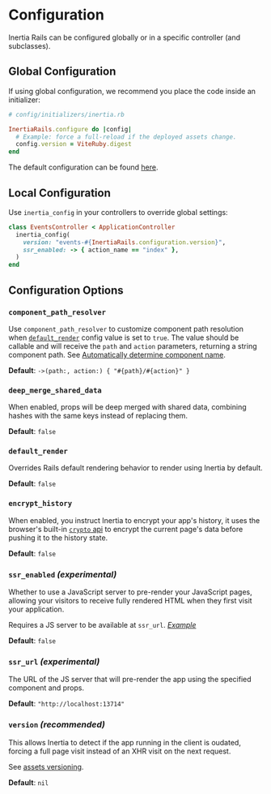 # Configuration

Inertia Rails can be configured globally or in a specific controller (and subclasses).

## Global Configuration

If using global configuration, we recommend you place the code inside an initializer:

```ruby
# config/initializers/inertia.rb

InertiaRails.configure do |config|
  # Example: force a full-reload if the deployed assets change.
  config.version = ViteRuby.digest
end
```

The default configuration can be found [here](https://github.com/inertiajs/inertia-rails/blob/master/lib/inertia_rails/configuration.rb#L5).

## Local Configuration

Use `inertia_config` in your controllers to override global settings:

```ruby
class EventsController < ApplicationController
  inertia_config(
    version: "events-#{InertiaRails.configuration.version}",
    ssr_enabled: -> { action_name == "index" },
  )
end
```

## Configuration Options

### `component_path_resolver`

Use `component_path_resolver` to customize component path resolution when [`default_render`](#default_render) config value is set to `true`. The value should be callable and will receive the `path` and `action` parameters, returning a string component path. See [Automatically determine component name](/guide/responses#automatically-determine-component-name).

**Default**: `->(path:, action:) { "#{path}/#{action}" }`

### `deep_merge_shared_data`

When enabled, props will be deep merged with shared data, combining hashes
with the same keys instead of replacing them.

**Default**: `false`

### `default_render`

Overrides Rails default rendering behavior to render using Inertia by default.

**Default**: `false`

### `encrypt_history`

When enabled, you instruct Inertia to encrypt your app's history, it uses
the browser's built-in [`crypto` api](https://developer.mozilla.org/en-US/docs/Web/API/Crypto)
to encrypt the current page's data before pushing it to the history state.

**Default**: `false`

### `ssr_enabled` _(experimental)_

Whether to use a JavaScript server to pre-render your JavaScript pages,
allowing your visitors to receive fully rendered HTML when they first visit
your application.

Requires a JS server to be available at `ssr_url`. [_Example_](https://github.com/ElMassimo/inertia-rails-ssr-template)

**Default**: `false`

### `ssr_url` _(experimental)_

The URL of the JS server that will pre-render the app using the specified
component and props.

**Default**: `"http://localhost:13714"`

### `version` _(recommended)_

This allows Inertia to detect if the app running in the client is oudated,
forcing a full page visit instead of an XHR visit on the next request.

See [assets versioning](https://inertiajs.com/asset-versioning).

**Default**: `nil`
